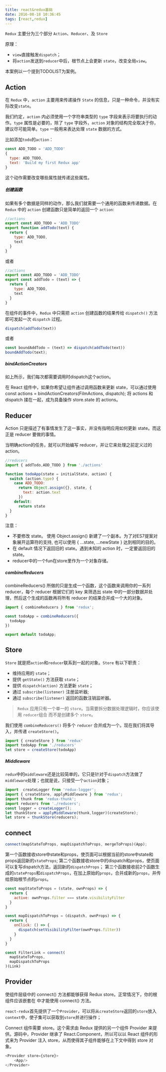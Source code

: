 ```yaml
---
title: react&redux基础
date: 2016-08-18 10:36:45
tags: [react,redux]
---
```


`Redux` 主要分为三个部分 `Action`、`Reducer`、及 `Store`

原理：

- `view`直接触发`dispatch`；
- 将`action`发送到`reducer`中后，根节点上会更新	`state`，改变全局`view`。

本案例以一个提到TODOLIST为案例。


## Action
在 `Redux` 中，`action` 主要用来传递操作 `State` 的信息，只是一种命令，并没有实际改变`state`。

我们约定，`action` 内必须使用一个字符串类型的 `type` 字段来表示将要执行的动作。`type` 属性是必要的，除了 `type` 字段外，`action` 对象的结构完全取决于你，建议尽可能简单。`type` 一般用来表达处理 `state` 数据的方式。

比如添加`todo`的`action`：

```javascript
const ADD_TODO = 'ADD_TODO'
{
  type: ADD_TODO,
  text: 'Build my first Redux app'
}
```

这个动作需要改变哪些属性就传递这些属性。

##### 创建函数
如果有多个数据是同样的动作，那么我们就需要一个通用的函数来传递数据。在 `Redux` 中的 `action` 创建函数只是简单的返回一个 `action`:

```javascript
//actions
export const ADD_TODO = 'ADD_TODO'
export function addTodo(text) {
  return {
    type: ADD_TODO,
    text
  }
}
```
或者

```javascript
//actions
export const ADD_TODO = 'ADD_TODO'
export const addTodo = (text) => {
  return {
    type: ADD_TODO,
    text
  }
}
```

在组件的事件中，`Redux` 中只需把 `action` 创建函数的结果传给 `dispatch()` 方法即可发起一次 `dispatch` 过程。

```javascript
dispatch(addTodo(text))
```
或者

```javascript
const boundAddTodo = (text) => dispatch(addTodo(text))
boundAddTodo(text);
```

##### bindActionCreators

如上所示，我们每次都需要调用时dispatch这个action。

在 React 组件中，如果你希望让组件通过调用函数来更新 state，可以通过使用 const actions = bindActionCreators(FilmActions, dispatch); 将 actions 和 dispatch 揉在一起，成为具备操作 store.state 的 actions。

## Reducer

Action 只是描述了有事情发生了这一事实，并没有指明应用如何更新 state。而这正是 reducer 要做的事情。

当明确action的任务，就可以开始编写 reducer，并让它来处理之前定义过的 action。

```javascript
//reducers
import { addTodo,ADD_TODO } from './actions'

function todoApp(state = initialState, action) {
  switch (action.type) {
    case ADD_TODO:
      return Object.assign({}, state, {
        text: action.text
      })
    default:
      return state
  }
}
```
注意：
- 不要修改 state。 使用 Object.assign() 新建了一个副本。为了对ES7提案对象展开运算符的支持, 也可以使用 { ...state, ...newState } 达到相同的目的。
- 在 default 情况下返回旧的 state。遇到未知的 action 时，一定要返回旧的 state。
- reducer中的一个fun在store里作为一个对象存储。

##### combineReducers

combineReducers() 所做的只是生成一个函数，这个函数来调用你的一系列 reducer，每个 reducer 根据它们的 key 来筛选出 state 中的一部分数据并处理，然后这个生成的函数再将所有 reducer 的结果合并成一个大的对象。

```javascript
import { combineReducers } from 'redux';

const todoApp = combineReducers({
  todoApp
})

export default todoApp;
```


## Store

`Store` 就是把`action`和`reducer`联系到一起的对象。`Store` 有以下职责：

- 维持应用的 `state`；
- 提供 `getState()` 方法获取 `state`；
- 提供 `dispatch(action)` 方法更新 `state`；
- 通过 `subscribe(listener)` 注册监听器;
- 通过 `subscribe(listener)` 返回的函数注销监听器。

> `Redux` 应用只有一个单一的 `store`。当需要拆分数据处理逻辑时，你应该使用 `reducer`组合 而不是创建多个 `store`。

我们使用 `combineReducers()` 将多个 `reducer` 合并成为一个。现在我们将其导入，并传递 `createStore()`。

```javascript
import { createStore } from 'redux'
import todoApp from './reducers'
let store = createStore(todoApp)
```

##### Middleware

`redux`中的`middleware`还是比较简单的，它只是针对于`dispatch`方法做了`middleware`处理；也就是说，只接受一个`action`对象；

```javascript
import  createLogger from 'redux-logger';
import { createStore, applyMiddleware } from 'redux';
import thunk from 'redux-thunk';
import reducers from './reducers';
const logger = createLogger();
let thunkStore = applyMiddleware(thunk,logger)(createStore);
let store = thunkStore(reducers);
```

## connect
```javascript
connect(mapStateToProps, mapDispatchToProps, mergeToProps)(App);
```

第一个函数接收store中state和props，使页面可以根据当前的store中state和props返回新的`stateProps`;
第二个函数接收store中的dispatch和props，使页面可以复写dispatch方法，返回新的`dispatchProps`；
第三个函数接收前2个函数生成的`stateProps`和`dispatchProps`，在加上原始的`props`，合并成新的`props`，并传给原始根节点的`props`。

```javascript
const mapStateToProps = (state, ownProps) => {
  return {
    active: ownProps.filter === state.visibilityFilter
  }
}

const mapDispatchToProps = (dispatch, ownProps) => {
  return {
    onClick: () => {
      dispatch(setVisibilityFilter(ownProps.filter))
    }
  }
}

const FilterLink = connect(
  mapStateToProps,
  mapDispatchToProps
)(Link)
```

## Provider

<Provider store> 使组件层级中的 connect() 方法都能够获得 Redux store。正常情况下，你的根组件应该嵌套在 <Provider> 中才能使用 connect() 方法。

`react-redux`首先提供了一个`Provider`，可以将从`createStore`返回的`store`放入`context`中，使子集可以获取到`store`并进行操作；

Connect 组件需要 store。这个需求由 Redux 提供的另一个组件 Provider 来提供。源码中，Provider 继承了 React.Component，所以可以以 React 组件的形式来为 Provider 注入 store，从而使得其子组件能够在上下文中得到 store 对象。

```javascript
<Provider store={store}>
    <App/>
</Provider>
```


